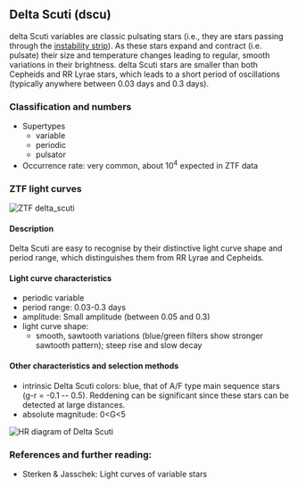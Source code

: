 ## Delta Scuti (dscu)
delta Scuti variables are classic pulsating stars (i.e., they are stars passing through the [instability strip](https://en.wikipedia.org/wiki/Instability_strip)). As these stars expand and contract (i.e. pulsate) their size and temperature changes leading to regular, smooth variations in their brightness. delta Scuti stars are smaller than both Cepheids and RR Lyrae stars, which leads to a short period of oscillations (typically anywhere between 0.03 days and 0.3 days).

### Classification and numbers
- Supertypes
  - variable
  - periodic
  - pulsator
- Occurrence rate: very common, about 10<sup>4</sup> expected in ZTF data


### ZTF light curves
![ZTF delta_scuti](data/delta_scuti.png)

#### Description
Delta Scuti are easy to recognise by their distinctive light curve shape and period range, which distinguishes them from RR Lyrae and Cepheids.

#### Light curve characteristics
- periodic variable
- period range: 0.03-0.3 days
- amplitude: Small amplitude (between 0.05 and 0.3)
- light curve shape:
    - smooth, sawtooth variations (blue/green filters show stronger sawtooth pattern); steep rise and slow decay

#### Other characteristics and selection methods
- intrinsic Delta Scuti colors: blue, that of A/F type main sequence stars (g-r = -0.1 -- 0.5).
  Reddening can be significant since these stars can be detected at large distances.
- absolute magnitude: 0<G<5

![HR diagram of Delta Scuti](data/hr__delta_scuti.png)

### References and further reading:
- Sterken & Jasschek: Light curves of variable stars
